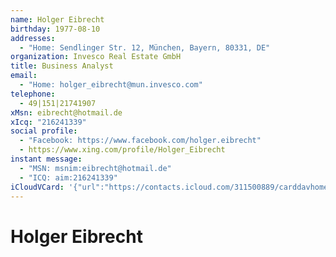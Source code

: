 ```yaml
---
name: Holger Eibrecht
birthday: 1977-08-10
addresses:
  - "Home: Sendlinger Str. 12, München, Bayern, 80331, DE"
organization: Invesco Real Estate GmbH
title: Business Analyst
email:
  - "Home: holger_eibrecht@mun.invesco.com"
telephone:
  - 49|151|21741907
xMsn: eibrecht@hotmail.de
xIcq: "216241339"
social profile:
  - "Facebook: https://www.facebook.com/holger.eibrecht"
  - https://www.xing.com/profile/Holger_Eibrecht
instant message:
  - "MSN: msnim:eibrecht@hotmail.de"
  - "ICQ: aim:216241339"
iCloudVCard: '{"url":"https://contacts.icloud.com/311500889/carddavhome/card/F599C5AE-795F-49D8-BCBE-ECBD7BEE1C3D.vcf","etag":"\"kmfhbf02\"","data":"BEGIN:VCARD\r\nVERSION:3.0\r\nFN:\r\nN:Eibrecht;Holger;;;\r\nUID:AAEF949E-5191-442D-AA94-D5A3B59525F0\r\nBDAY;VALUE=date:1977-08-10\r\nADR;TYPE=HOME:;;Sendlinger Str. 12;München;Bayern;80331;DE;\r\nWP1.X-ABLABEL:Work\r\nWP2.X-ABLABEL:Work\r\nWP3.X-ABLABEL:Work\r\nitem0.X-ABLABEL:xing\r\nPRODID:ez-vcard 0.9.13-fc\r\nREV:2025-04-03T22:08:27Z\r\nORG:Invesco Real Estate GmbH;\r\nTITLE:Business Analyst\r\nEMAIL;TYPE=HOME:holger_eibrecht@mun.invesco.com\r\nPHOTO;VALUE=uri:https://gateway.icloud.com/contacts/311500889/ck/card/69ff9\r\n f2cfd4a2f4a712b46ea9e363fa6\r\nTEL:49|151|21741907\r\nX-MSN;TYPE=HOME,pref:eibrecht@hotmail.de\r\nX-ICQ;TYPE=HOME:216241339\r\nX-SOCIALPROFILE;TYPE=facebook;X-USER=holger.eibrecht;X-USERID=653407559;X-D\r\n ISPLAYNAME=Holger Eibrecht:https://www.facebook.com/holger.eibrecht\r\nIMPP;X-SERVICE-TYPE=MSN;TYPE=HOME,pref:msnim:eibrecht@hotmail.de\r\nIMPP;X-SERVICE-TYPE=ICQ;TYPE=HOME:aim:216241339\r\nitem0.X-SOCIALPROFILE;X-USER=Holger_Eibrecht:https://www.xing.com/profile/H\r\n olger_Eibrecht\r\nEND:VCARD"}'
---
```

# Holger Eibrecht
